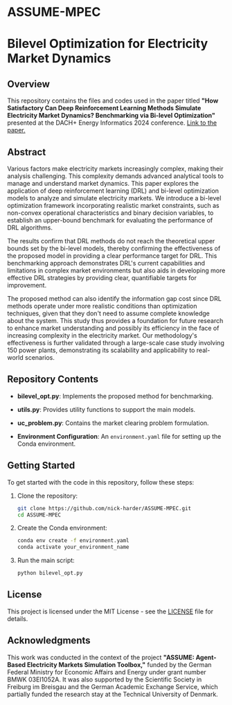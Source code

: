 <!--
SPDX-FileCopyrightText: ASSUME Developers

SPDX-License-Identifier: AGPL-3.0-or-later
-->

# ASSUME-MPEC
# Bilevel Optimization for Electricity Market Dynamics

## Overview

This repository contains the files and codes used in the paper titled **"How Satisfactory Can Deep Reinforcement Learning Methods Simulate Electricity Market Dynamics? Benchmarking via Bi-level Optimization"** presented at the DACH+ Energy Informatics 2024 conference. [Link to the paper.](https://energy.acm.org/eir/how-satisfactory-can-deep-reinforcement-learning-methods-simulate-electricity-market-dynamics-bechmarking-via-bi-level-optimization/)

## Abstract

Various factors make electricity markets increasingly complex, making their analysis challenging. This complexity demands advanced analytical tools to manage and understand market dynamics. This paper explores the application of deep reinforcement learning (DRL) and bi-level optimization models to analyze and simulate electricity markets. We introduce a bi-level optimization framework incorporating realistic market constraints, such as non-convex operational characteristics and binary decision variables, to establish an upper-bound benchmark for evaluating the performance of DRL algorithms.

The results confirm that DRL methods do not reach the theoretical upper bounds set by the bi-level models, thereby confirming the effectiveness of the proposed model in providing a clear performance target for DRL. This benchmarking approach demonstrates DRL's current capabilities and limitations in complex market environments but also aids in developing more effective DRL strategies by providing clear, quantifiable targets for improvement.

The proposed method can also identify the information gap cost since DRL methods operate under more realistic conditions than optimization techniques, given that they don't need to assume complete knowledge about the system. This study thus provides a foundation for future research to enhance market understanding and possibly its efficiency in the face of increasing complexity in the electricity market. Our methodology's effectiveness is further validated through a large-scale case study involving 150 power plants, demonstrating its scalability and applicability to real-world scenarios.

## Repository Contents

- **bilevel_opt.py**: Implements the proposed method for benchmarking.
- **utils.py**: Provides utility functions to support the main models.
- **uc_problem.py**: Contains the market clearing problem formulation.

- **Environment Configuration**: An `environment.yaml` file for setting up the Conda environment.

## Getting Started

To get started with the code in this repository, follow these steps:

1. Clone the repository:
   ```bash
   git clone https://github.com/nick-harder/ASSUME-MPEC.git
   cd ASSUME-MPEC
   ```

2. Create the Conda environment:
   ```bash
   conda env create -f environment.yaml
   conda activate your_environment_name
   ```

3. Run the main script:
   ```bash
   python bilevel_opt.py
   ```

## License

This project is licensed under the MIT License - see the [LICENSE](LICENSE) file for details.

## Acknowledgments

This work was conducted in the context of the project **"ASSUME: Agent-Based Electricity Markets Simulation Toolbox,"** funded by the German Federal Ministry for Economic Affairs and Energy under grant number BMWK 03EI1052A. It was also supported by the Scientific Society in Freiburg im Breisgau and the German Academic Exchange Service, which partially funded the research stay at the Technical University of Denmark.
